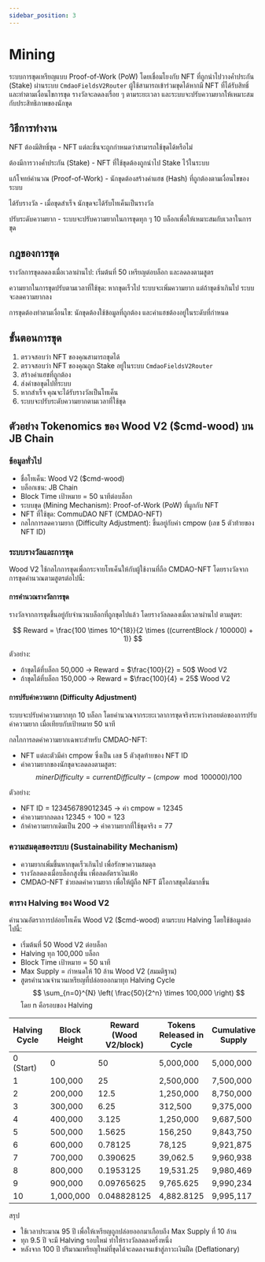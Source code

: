 ```yaml
---
sidebar_position: 3
---
```


# Mining

ระบบการขุดเหรียญแบบ Proof-of-Work (PoW) โดยเชื่อมโยงกับ NFT ที่ถูกนำไปวางค้ำประกัน (Stake) ผ่านระบบ `CmdaoFieldsV2Router` ผู้ใช้สามารถเข้าร่วมขุดได้หากมี NFT ที่ได้รับสิทธิ์ และทำตามเงื่อนไขการขุด รางวัลจะลดลงเรื่อย ๆ ตามระยะเวลา และระบบจะปรับความยากให้เหมาะสมกับประสิทธิภาพของนักขุด

## วิธีการทำงาน

NFT ต้องมีสิทธิ์ขุด - NFT แต่ละชิ้นจะถูกกำหนดว่าสามารถใช้ขุดได้หรือไม่

ต้องมีการวางค้ำประกัน (Stake) - NFT ที่ใช้ขุดต้องถูกนำไป Stake ไว้ในระบบ

แก้โจทย์คำนวณ (Proof-of-Work) - นักขุดต้องสร้างค่าแฮช (Hash) ที่ถูกต้องตามเงื่อนไขของระบบ

ได้รับรางวัล - เมื่อขุดสำเร็จ นักขุดจะได้รับโทเค็นเป็นรางวัล

ปรับระดับความยาก - ระบบจะปรับความยากในการขุดทุก ๆ 10 บล็อกเพื่อให้เหมาะสมกับเวลาในการขุด

## กฎของการขุด

รางวัลการขุดลดลงเมื่อเวลาผ่านไป: เริ่มต้นที่ 50 เหรียญต่อบล็อก และลดลงตามสูตร

ความยากในการขุดปรับตามเวลาที่ใช้ขุด: หากขุดเร็วไป ระบบจะเพิ่มความยาก แต่ถ้าขุดช้าเกินไป ระบบจะลดความยากลง

การขุดต้องทำตามเงื่อนไข: นักขุดต้องใช้ข้อมูลที่ถูกต้อง และค่าแฮชต้องอยู่ในระดับที่กำหนด

## ขั้นตอนการขุด

1. ตรวจสอบว่า NFT ของคุณสามารถขุดได้
2. ตรวจสอบว่า NFT ของคุณถูก Stake อยู่ในระบบ `CmdaoFieldsV2Router`
3. สร้างค่าแฮชที่ถูกต้อง
4. ส่งคำขอขุดไปที่ระบบ
5. หากสำเร็จ คุณจะได้รับรางวัลเป็นโทเค็น
6. ระบบจะปรับระดับความยากตามเวลาที่ใช้ขุด

## ตัวอย่าง Tokenomics ของ Wood V2 ($cmd-wood) บน JB Chain

### ข้อมูลทั่วไป
- ชื่อโทเค็น: Wood V2 ($cmd-wood)
- บล็อกเชน: JB Chain
- Block Time เป้าหมาย = 50 นาทีต่อบล็อก
- ระบบขุด (Mining Mechanism): Proof-of-Work (PoW) ที่ผูกกับ NFT
- NFT ที่ใช้ขุด: CommuDAO NFT (CMDAO-NFT)
- กลไกการลดความยาก (Difficulty Adjustment): ขึ้นอยู่กับค่า cmpow (เลข 5 ตัวท้ายของ NFT ID)

### ระบบรางวัลและการขุด

Wood V2 ใช้กลไกการขุดเพื่อกระจายโทเค็นให้กับผู้ใช้งานที่ถือ CMDAO-NFT โดยรางวัลจากการขุดคำนวณตามสูตรต่อไปนี้:

#### การคำนวณรางวัลการขุด

รางวัลจากการขุดขึ้นอยู่กับจำนวนบล็อกที่ถูกขุดไปแล้ว โดยรางวัลลดลงเมื่อเวลาผ่านไป ตามสูตร:

$$
Reward = \frac{100 \times 10^{18}}{2 \times ((currentBlock / 100000) + 1)}
$$

ตัวอย่าง:
- ถ้าขุดได้ที่บล็อก 50,000 → Reward = $\frac{100}{2} = 50$ Wood V2
- ถ้าขุดได้ที่บล็อก 150,000 → Reward = $\frac{100}{4} = 25$ Wood V2

#### การปรับค่าความยาก (Difficulty Adjustment)

ระบบจะปรับค่าความยากทุก 10 บล็อก โดยคำนวณจากระยะเวลาการขุดจริงระหว่างรอยต่อของการปรับค่าความยาก เมื่อเทียบกับเป้าหมาย 50 นาที

กลไกการลดค่าความยากเฉพาะสำหรับ CMDAO-NFT:
- NFT แต่ละตัวมีค่า cmpow ซึ่งเป็น เลข 5 ตัวสุดท้ายของ NFT ID
- ค่าความยากของนักขุดจะลดลงตามสูตร:
$$
minerDifficulty = currentDifficulty - (cmpow \mod 100000) / 100
$$

ตัวอย่าง:
- NFT ID = 123456789012345 → ค่า cmpow = 12345
- ค่าความยากลดลง 12345 ÷ 100 = 123
- ถ้าค่าความยากเดิมเป็น 200 → ค่าความยากที่ใช้ขุดจริง = 77

### ความสมดุลของระบบ (Sustainability Mechanism)
- ความยากเพิ่มขึ้นหากขุดเร็วเกินไป เพื่อรักษาความสมดุล
- รางวัลลดลงเมื่อบล็อกสูงขึ้น เพื่อลดอัตราเงินเฟ้อ
- CMDAO-NFT ช่วยลดค่าความยาก เพื่อให้ผู้ถือ NFT มีโอกาสขุดได้มากขึ้น

### ตาราง Halving ของ Wood V2

คำนวณอัตราการปล่อยโทเค็น Wood V2 ($cmd-wood) ตามระบบ Halving โดยใช้ข้อมูลต่อไปนี้:
- เริ่มต้นที่ 50 Wood V2 ต่อบล็อก
- Halving ทุก 100,000 บล็อก
- Block Time เป้าหมาย = 50 นาที
- Max Supply = กำหนดให้ 10 ล้าน Wood V2 (สมมติฐาน)
- สูตรคำนวณจำนวนเหรียญที่ปล่อยออกมาทุก Halving Cycle
$$
\sum_{n=0}^{N} \left( \frac{50}{2^n} \times 100,000 \right)
$$
โดย n คือรอบของ Halving

| Halving Cycle | Block Height | Reward (Wood V2/block) | Tokens Released in Cycle | Cumulative Supply | Years Passed |
| ------------- | ------------- | ------------- | ------------- | ------------- | ------------- |
| 0 (Start) | 0 | 50 | 5,000,000 | 5,000,000 | 0 | 
| 1 | 100,000 | 25 | 2,500,000 | 7,500,000 | 9.5 |
| 2 | 200,000 | 12.5 | 1,250,000 | 8,750,000 | 19.0 |
| 3 | 300,000 | 6.25 | 312,500 | 9,375,000 | 28.5 |
| 4 | 400,000 | 3.125 | 1,250,000 | 9,687,500 | 38.0 |
| 5 | 500,000 | 1.5625 | 156,250 | 9,843,750 | 47.5 |
| 6 | 600,000 | 0.78125 | 78,125 | 9,921,875 | 57.0 |
| 7 | 700,000 | 0.390625 | 39,062.5 | 9,960,938 | 66.5 |
| 8 | 800,000 | 0.1953125 | 19,531.25 | 9,980,469 | 76.0 |
| 9 | 900,000 | 0.09765625 | 9,765.625 | 9,990,234 | 85.5 |
| 10 | 1,000,000 | 0.048828125 | 4,882.8125 | 9,995,117 | 95.0 |

สรุป
- ใช้เวลาประมาณ 95 ปี เพื่อให้เหรียญถูกปล่อยออกมาเกือบถึง Max Supply ที่ 10 ล้าน
- ทุก 9.5 ปี จะมี Halving รอบใหม่ ทำให้รางวัลลดลงครึ่งหนึ่ง
- หลังจาก 100 ปี ปริมาณเหรียญใหม่ที่ขุดได้จะลดลงจนเข้าสู่ภาวะเงินฝืด (Deflationary)
